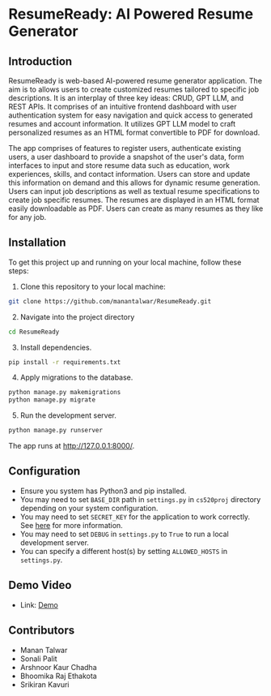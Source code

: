 # ResumeReady: AI Powered Resume Generator

## Introduction

ResumeReady is web-based AI-powered resume generator application. The aim is to allows users to create customized resumes tailored to specific job descriptions. It is an interplay of three key ideas: CRUD, GPT LLM, and REST APIs. It comprises of an intuitive frontend dashboard with user authentication system for easy navigation and quick access to generated resumes and account information. It utilizes GPT LLM model to craft personalized resumes as an HTML format convertible to PDF for download.

The app comprises of features to register users, authenticate existing users, a user dashboard to provide a 
snapshot of the user's data, form interfaces to input and store resume data such as education, work experiences, 
skills, and contact information. Users can store and update this information on demand and this allows for dynamic
resume generation. Users can input job descriptions as well as textual resume specifications to create job specific resumes. The resumes are displayed in an HTML format easily downloadable as PDF. Users can create as many resumes as they like for any job. 

## Installation

To get this project up and running on your local machine, follow these steps:

1. Clone this repository to your local machine:

```bash
git clone https://github.com/manantalwar/ResumeReady.git
```

2. Navigate into the project directory

```bash
cd ResumeReady
```

3. Install dependencies. 

```bash
pip install -r requirements.txt
```

4. Apply migrations to the database. 

```bash
python manage.py makemigrations
python manage.py migrate
```

5. Run the development server. 

```bash
python manage.py runserver
```

The app runs at http://127.0.0.1:8000/.

## Configuration 

- Ensure you system has Python3 and pip installed. 
- You may need to set `BASE_DIR` path in `settings.py` in `cs520proj` directory depending on your system configuration. 
- You may need to set `SECRET_KEY` for the application to work correctly. See [here](https://docs.djangoproject.com/en/5.0/topics/signing/) for more information.
- You may need to set `DEBUG` in `settings.py` to `True` to run a local development server. 
- You can specify a different host(s) by setting `ALLOWED_HOSTS` in `settings.py`. 

## Demo Video

- Link: [Demo](https://drive.google.com/file/d/1e3Nwu7C2ETPhSpkcwux6LayNj1H19vrZ/view?usp=sharing)

## Contributors 

- Manan Talwar
- Sonali Palit 
- Arshnoor Kaur Chadha 
- Bhoomika Raj Ethakota 
- Srikiran Kavuri

